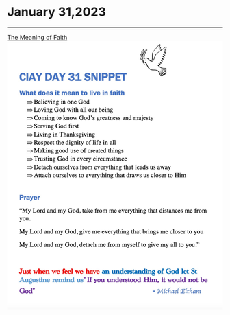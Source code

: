 # January 31,2023
---

[The Meaning of Faith](https://youtu.be/ky3TDjcGGGs)
![Day 31 Snippet](https://github.com/fernal73/CIAY/blob/main/Day31Snippet.jpg?raw=true)
